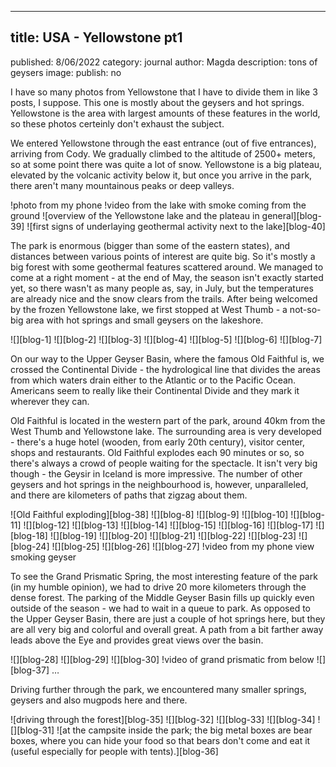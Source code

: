 * * *

## title: USA - Yellowstone pt1
published: 8/06/2022
category: journal
author: Magda
description: tons of geysers
image:
publish: no

I have so many photos from Yellowstone that I have to divide them in like 3 posts, I suppose. This one is mostly about the geysers and hot springs. Yellowstone is the area with largest amounts of these features in the world, so these photos certeinly don't exhaust the subject.

We entered Yellowstone through the east entrance (out of five entrances), arriving from Cody. We gradually climbed to the altitude of 2500+ meters, so at some point there was quite a lot of snow. Yellowstone is a big plateau, elevated by the volcanic activity below it, but once you arrive in the park, there aren't many mountainous peaks or deep valleys. 

!photo from my phone
!video from the lake with smoke coming from the ground
![overview of the Yellowstone lake and the plateau in general][blog-39]
![first signs of underlaying geothermal activity next to the lake][blog-40]

The park is enormous (bigger than some of the eastern states), and distances between various points of interest are quite big. So it's mostly a big forest with some geothermal features scattered around. We managed to come at a right moment - at the end of May, the season isn't exactly started yet, so there wasn't as many people as, say, in July, but the temperatures are already nice and the snow clears from the trails. After being welcomed by the frozen Yellowstone lake, we first stopped at West Thumb - a not-so-big area with hot springs and small geysers on the lakeshore. 

![][blog-1]
![][blog-2]
![][blog-3]
![][blog-4]
![][blog-5]
![][blog-6]
![][blog-7]

On our way to the Upper Geyser Basin, where the famous Old Faithful is, we crossed the Continental Divide - the hydrological line that divides the areas from which waters drain either to the Atlantic or to the Pacific Ocean. Americans seem to really like their Continental Divide and they mark it wherever they can. 

Old Faithful is located in the western part of the park, around 40km from the West Thumb and Yellowstone lake. The surrounding area is very developed - there's a huge hotel (wooden, from early 20th century), visitor center, shops and restaurants. Old Faithful explodes each 90 minutes or so, so there's always a crowd of people waiting for the spectacle. It isn't very big though - the Geysir in Iceland is more impressive. The number of other geysers and hot springs in the neighbourhood is, however, unparalleled, and there are kilometers of paths that zigzag about them.

![Old Faithful exploding][blog-38]
![][blog-8]
![][blog-9]
![][blog-10]
![][blog-11]
![][blog-12]
![][blog-13]
![][blog-14]
![][blog-15]
![][blog-16]
![][blog-17]
![][blog-18]
![][blog-19]
![][blog-20]
![][blog-21]
![][blog-22]
![][blog-23]
![][blog-24]
![][blog-25]
![][blog-26]
![][blog-27]
!video from my phone view smoking geyser

To see the Grand Prismatic Spring, the most interesting feature of the park (in my humble opinion), we had to drive 20 more kilometers through the dense forest. The parking of the Middle Geyser Basin fills up quickly even outside of the season - we had to wait in a queue to park. As opposed to the Upper Geyser Basin, there are just a couple of hot springs here, but they are all very big and colorful and overall great. A path from a bit farther away leads above the Eye and provides great views over the basin.

![][blog-28]
![][blog-29]
![][blog-30]
!video of grand prismatic from below
![][blog-37]
…

Driving further through the park, we encountered many smaller springs, geysers and also mugpods here and there. 

![driving through the forest][blog-35]
![][blog-32]
![][blog-33]
![][blog-34]
![][blog-31]
![at the campsite inside the park; the big metal boxes are bear boxes, where you can hide your food so that bears don't come and eat it (useful especially for people with tents).][blog-36]




